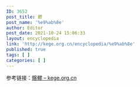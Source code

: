```yaml
---
ID: 3652
post_title: 髎
post_name: '%e9%ab%8e'
author: Editor
post_date: 2021-10-24 15:06:33
layout: encyclopedia
link: 'http://kege.org.cn/encyclopedia/%e9%ab%8e'
published: true
tags: [ ]
categories: [ ]
---
```

参考链接：<a href="http://kege.org.cn/encyclopedia/%e9%ab%82%e9%ab%8e">髂髎 – kege.org.cn</a>
